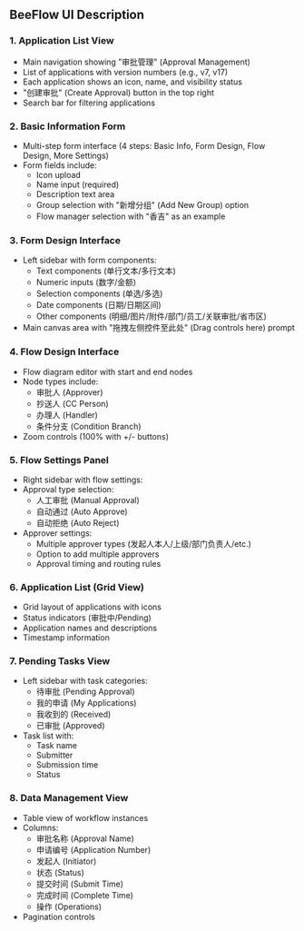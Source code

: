 ## BeeFlow UI Description

### 1. Application List View
- Main navigation showing "审批管理" (Approval Management)
- List of applications with version numbers (e.g., v7, v17)
- Each application shows an icon, name, and visibility status
- "创建审批" (Create Approval) button in the top right
- Search bar for filtering applications

### 2. Basic Information Form
- Multi-step form interface (4 steps: Basic Info, Form Design, Flow Design, More Settings)
- Form fields include:
  - Icon upload
  - Name input (required)
  - Description text area
  - Group selection with "新增分组" (Add New Group) option
  - Flow manager selection with "香吉" as an example

### 3. Form Design Interface
- Left sidebar with form components:
  - Text components (单行文本/多行文本)
  - Numeric inputs (数字/金额)
  - Selection components (单选/多选)
  - Date components (日期/日期区间)
  - Other components (明细/图片/附件/部门/员工/关联审批/省市区)
- Main canvas area with "拖拽左侧控件至此处" (Drag controls here) prompt

### 4. Flow Design Interface
- Flow diagram editor with start and end nodes
- Node types include:
  - 审批人 (Approver)
  - 抄送人 (CC Person)
  - 办理人 (Handler)
  - 条件分支 (Condition Branch)
- Zoom controls (100% with +/- buttons)

### 5. Flow Settings Panel
- Right sidebar with flow settings:
- Approval type selection:
  - 人工审批 (Manual Approval)
  - 自动通过 (Auto Approve)
  - 自动拒绝 (Auto Reject)
- Approver settings:
  - Multiple approver types (发起人本人/上级/部门负责人/etc.)
  - Option to add multiple approvers
  - Approval timing and routing rules

### 6. Application List (Grid View)
- Grid layout of applications with icons
- Status indicators (审批中/Pending)
- Application names and descriptions
- Timestamp information

### 7. Pending Tasks View
- Left sidebar with task categories:
  - 待审批 (Pending Approval)
  - 我的申请 (My Applications)
  - 我收到的 (Received)
  - 已审批 (Approved)
- Task list with:
  - Task name
  - Submitter
  - Submission time
  - Status

### 8. Data Management View
- Table view of workflow instances
- Columns:
  - 审批名称 (Approval Name)
  - 申请编号 (Application Number)
  - 发起人 (Initiator)
  - 状态 (Status)
  - 提交时间 (Submit Time)
  - 完成时间 (Complete Time)
  - 操作 (Operations)
- Pagination controls
